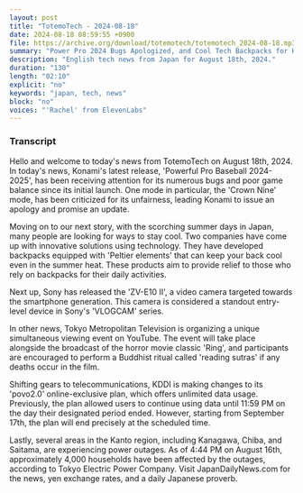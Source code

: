 ```yaml
---
layout: post
title: "TotemoTech - 2024-08-18"
date: 2024-08-18 08:59:55 +0900
file: https://archive.org/download/totemotech/totemotech_2024-08-18.mp3
summary: "Power Pro 2024 Bugs Apologized, and Cool Tech Backpacks for Hot Summer Days, & more…"
description: "English tech news from Japan for August 18th, 2024."
duration: "130"
length: "02:10"
explicit: "no"
keywords: "japan, tech, news"
block: "no"
voices: "'Rachel' from ElevenLabs"
---
```


### Transcript

Hello and welcome to today's news from TotemoTech on August 18th, 2024. In today's news, Konami's latest release, 'Powerful Pro Baseball 2024-2025', has been receiving attention for its numerous bugs and poor game balance since its initial launch. One mode in particular, the 'Crown Nine' mode, has been criticized for its unfairness, leading Konami to issue an apology and promise an update.

Moving on to our next story, with the scorching summer days in Japan, many people are looking for ways to stay cool. Two companies have come up with innovative solutions using technology. They have developed backpacks equipped with 'Peltier elements' that can keep your back cool even in the summer heat. These products aim to provide relief to those who rely on backpacks for their daily activities.

Next up, Sony has released the 'ZV-E10 II', a video camera targeted towards the smartphone generation. This camera is considered a standout entry-level device in Sony's 'VLOGCAM' series.

In other news, Tokyo Metropolitan Television is organizing a unique simultaneous viewing event on YouTube. The event will take place alongside the broadcast of the horror movie classic 'Ring', and participants are encouraged to perform a Buddhist ritual called 'reading sutras' if any deaths occur in the film.

Shifting gears to telecommunications, KDDI is making changes to its 'povo2.0' online-exclusive plan, which offers unlimited data usage. Previously, the plan allowed users to continue using data until 11:59 PM on the day their designated period ended. However, starting from September 17th, the plan will end precisely at the scheduled time.

Lastly, several areas in the Kanto region, including Kanagawa, Chiba, and Saitama, are experiencing power outages. As of 4:44 PM on August 16th, approximately 4,000 households have been affected by the outages, according to Tokyo Electric Power Company.   Visit JapanDailyNews.com for the news, yen exchange rates, and a daily Japanese proverb.
